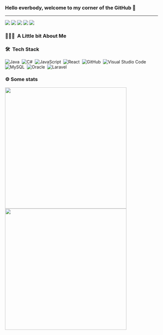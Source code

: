 ### Hello everbody, welcome to my corner of the GitHub 👋
---

<a href="https://www.symatter.com"><img src="https://img.shields.io/badge/-symatter.com-3423A6?style=flat&logo=Google-Chrome&logoColor=white"/></a>
<a href="https://linkedin.com/in/marckdx"><img src="https://img.shields.io/badge/-Marco%20Aurélio-0077B5?style=flat&logo=Linkedin&logoColor=white"/></a>
<a href="mailto:marco@symatter.com"><img src="https://img.shields.io/badge/-marco@symatter.com-D14836?style=flat&logo=Gmail&logoColor=white"/></a>
<a href="https://instagram.com/marckdx"><img src="https://img.shields.io/badge/-@marckdx-E4405F?style=flat&logo=Instagram&logoColor=white"/></a>
<a href="https://facebook.com/marckdx"><img src="https://img.shields.io/badge/-@marckdx-1877F2?style=flat&logo=Facebook&logoColor=white"/></a>

 ### 👨🏻‍💻 &nbsp;A Little bit About Me
  
### 🛠 &nbsp;Tech Stack

![Java](https://img.shields.io/badge/-Java-05122A?style=flat&logo=Java&logoColor=FFA518)&nbsp;
![C#](https://img.shields.io/badge/-CSharp-05122A?style=flat&logo=csharp)&nbsp;
![JavaScript](https://img.shields.io/badge/-JavaScript-05122A?style=flat&logo=javascript)&nbsp;
![React](https://img.shields.io/badge/-React-05122A?style=flat&logo=react)&nbsp;
![GitHub](https://img.shields.io/badge/-GitHub-05122A?style=flat&logo=github)&nbsp;
![Visual Studio Code](https://img.shields.io/badge/-Visual%20Studio%20Code-05122A?style=flat&logo=visual-studio-code&logoColor=007ACC)&nbsp;
![MySQL](https://img.shields.io/badge/-MySQL-05122A?style=flat&logo=mysql&logoColor=FFFFFF)&nbsp;
![Oracle](https://img.shields.io/badge/-Oracle-05122A?style=flat&logo=oracle&logoColor=FFFFFF)&nbsp;
![Laravel](https://img.shields.io/badge/-Laravel-05122A?style=flat&logo=laravel&logoColor=F72C1F)&nbsp;

  
  ### ⚙️&nbsp;Some stats

<img width="400px" align="left" src="https://github-readme-stats.vercel.app/api/top-langs/?username=marckdx&hide=html&layout=compact&theme=light&hide_border=true&count_private=true" />
<img width="400px" align="left" src="https://github-readme-stats.vercel.app/api?username=marckdx&theme=light&hide_border=true&count_private=true"/>
